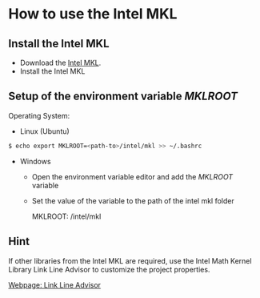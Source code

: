 # How to use the Intel MKL

## Install the Intel MKL

- Download the [Intel MKL](https://software.intel.com/en-us/mkl).
- Install the Intel MKL

## Setup of the environment variable *MKLROOT*

Operating System:
- Linux (Ubuntu)
 
```bash
$ echo export MKLROOT=<path-to>/intel/mkl >> ~/.bashrc
```
   
- Windows
    - Open the environment variable editor and add the *MKLROOT* variable
    - Set the value of the variable to the path of the intel mkl folder
    
       MKLROOT: <path-to>/intel/mkl
   

## Hint
If other libraries from the Intel MKL are required, use the Intel Math Kernel Library Link Line Advisor to customize the project properties.

[Webpage: Link Line Advisor](https://software.intel.com/en-us/articles/intel-mkl-link-line-advisor) 